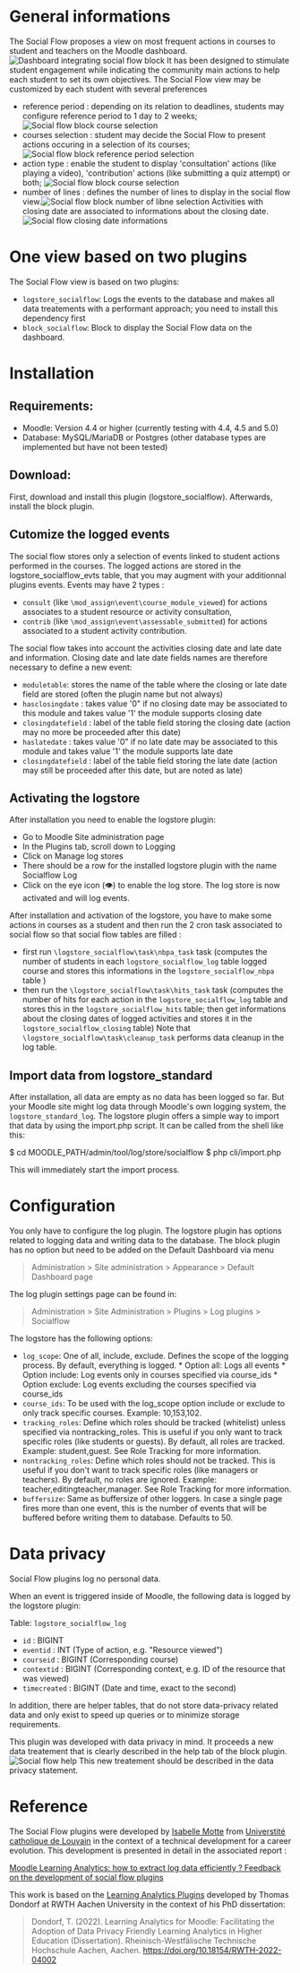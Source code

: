 # General informations
The Social Flow proposes a view on most frequent actions in courses to student and teachers on the Moodle dashboard.
![Dashboard integrating social flow block](img/SocialflowBlockV1Dashboard.png)
It has been designed to stimulate student engagement while indicating the community main actions to help each student to set its own objectives.
The Social Flow view may be customized by each student with several preferences
- reference period : depending on its relation to deadlines, students may configure reference period to 1 day to 2 weeks;![Social flow block course selection](img/SocialflowBlockV1option1.png)
- courses selection : student may decide the Social Flow to present actions occuring in a selection of its courses;![Social flow block reference period selection](img/SocialflowBlockV1option2.png)
- action type : enable the student to display 'consultation' actions (like playing a video), 'contribution' actions (like submitting a quiz attempt) or both; ![Social flow block course selection](img/SocialflowBlockV1option3.png)
- number of lines : defines the number of lines to display in the social flow view.![Social flow block number of libne selection](img/SocialflowBlockV1option4.png)
Activities with closing date are associated to informations about the closing date.
![Social flow closing date informations](img/SocialflowV2.png)

# One view based on two plugins
The Social Flow view is based on two plugins:
- `logstore_socialflow`: Logs the events to the database and makes all data treatements with a performant approach; you need to install this dependency first
- `block_socialflow`:  Block to display the Social Flow data on the dashboard.

# Installation

## Requirements:
- Moodle: Version 4.4 or higher (currently testing with 4.4, 4.5 and 5.0)
- Database: MySQL/MariaDB or Postgres (other database types are implemented but have not been tested)

## Download:
First, download and install this plugin (logstore_socialflow). Afterwards, install the block plugin.

## Cutomize the logged events
The social flow stores only a selection of events linked to student actions performed in the courses.
The logged actions are stored in the logstore_socialflow_evts table, that you may augment with your additionnal plugins events.
Events may have 2 types : 
- `consult` (like `\mod_assign\event\course_module_viewed`) for actions associates to a student resource or activity consultation,
- `contrib` (like `\mod_assign\event\assessable_submitted`) for actions associated to a student activity contribution.
  
The social flow takes into account the activities closing date and late date and information.  Closing date and late date fields names are therefore necessary to define a new event:
- `moduletable`: stores the name of the table where the closing or late date field are stored (often the plugin name but not always)
- `hasclosingdate` : takes value '0" if no closing date may be associated to this module and takes value '1' the module supports closing date
- `closingdatefield` : label of the table field storing the closing date (action may no more be proceeded after this date)
- `haslatedate` : takes value '0" if no late date may be associated to this module and takes value '1' the module supports late date
- `closingdatefield` : label of the table field storing the late date (action may still be proceeded after this date, but are noted as late)

## Activating the logstore
After installation you need to enable the logstore plugin:
- Go to Moodle Site administration page
- In the Plugins tab, scroll down to Logging
- Click on Manage log stores
- There should be a row for the installed logstore plugin with the name Socialflow Log
- Click on the eye icon (👁) to enable the log store.
The log store is now activated and will log events.

After installation and activation of the logstore, you have to make some actions in courses as a student and then run the 2 cron task associated to social flow so that social flow tables are filled : 
- first run `\logstore_socialflow\task\nbpa_task` task (computes the number of students in each `logstore_socialflow_log` table logged course and stores this informations in the `logstore_socialflow_nbpa` table )
- then run the `\logstore_socialflow\task\hits_task` task (computes the number of hits for each action in the `logstore_socialflow_log` table and stores this in the `logstore_socialflow_hits` table; then get informations about the closing dates of logged activities and stores it in the `logstore_socialflow_closing` table)
Note that `\logstore_socialflow\task\cleanup_task` performs data cleanup in the log table.

## Import data from logstore_standard

After installation, all data are empty as no data has been logged so far. But your Moodle site might log data through Moodle's own logging system, the `logstore_standard_log`. The logstore plugin offers a simple way to import that data by using the import.php script. It can be called from the shell like this:

$ cd MOODLE_PATH/admin/tool/log/store/socialflow
$ php cli/import.php

This will immediately start the import process. 

# Configuration

You only have to configure the log plugin. The logstore plugin has options related to logging data and writing data to the database. The block plugin has no option but need to be added on the Default Dashboard via menu
> Administration > Site administration > Appearance > Default Dashboard page

The log plugin settings page can be found in:
> Administration > Site Administration > Plugins > Log plugins > Socialflow

The logstore has the following options:
- `log_scope`: One of all, include, exclude. Defines the scope of the logging process. By default, everything is logged.
       * Option all: Logs all events
       * Option include: Log events only in courses specified via course_ids
       * Option exclude: Log events excluding the courses specified via course_ids
- `course_ids`: To be used with the log_scope option include or exclude to only track specific courses. Example: 10,153,102.
- `tracking_roles`: Define which roles should be tracked (whitelist) unless specified via nontracking_roles. This is useful if you only want to track specific roles (like students or guests). By default, all roles are tracked. Example: student,guest. See Role Tracking for more information.
- `nontracking_roles`: Define which roles should not be tracked. This is useful if you don't want to track specific roles (like managers or teachers). By default, no roles are ignored. Example: teacher,editingteacher,manager. See Role Tracking for more information.
- `buffersize`: Same as buffersize of other loggers. In case a single page fires more than one event, this is the number of events that will be buffered before writing them to database. Defaults to 50.

# Data privacy

Social Flow plugins log no personal data. 

When an event is triggered inside of Moodle, the following data is logged by the logstore plugin:

Table: `logstore_socialflow_log`
- `id` : BIGINT 	 
- `eventid` : INT (Type of action, e.g. "Resource viewed")
- `courseid` :	BIGINT (Corresponding course)
- `contextid` : BIGINT (Corresponding context, e.g. ID of the resource that was viewed)
- `timecreated` : BIGINT (Date and time, exact to the second)

In addition, there are helper tables, that do not store data-privacy related data and only exist to speed up queries or to minimize storage requirements.

This plugin was developed with data privacy in mind.
It proceeds a new data treatement that is clearly described in the help tab of the block plugin.
![Social flow help](img/SocialflowBlockV1help.png)
This new treatement should be described in the data privacy statement.

# Reference

The Social Flow plugins were developed by [Isabelle Motte](https://www.uclouvain.be/fr/people/isabelle.motte) from [Universtité catholique de Louvain](https://www.uclouvain.be) in the context of a technical development for a career evolution. This development is presented in detail in the associated report :

[Moodle Learning Analytics: how to extract log data efficiently ? Feedback on the development of social flow plugins](LINK)

This work is based on the [Learning Analytics Plugins](https://moodle.org/plugins/local_learning_analytics) developed by Thomas Dondorf at RWTH Aachen University in the context of his PhD dissertation:
>Dondorf, T. (2022). Learning Analytics for Moodle: Facilitating the Adoption of Data Privacy Friendly Learning Analytics in Higher Education (Dissertation). Rheinisch-Westfälische Technische Hochschule Aachen, Aachen. https://doi.org/10.18154/RWTH-2022-04002
